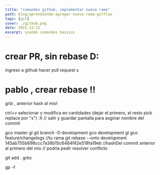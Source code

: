 ```yaml
---
title: "comandos github, implementar nueva rama"
path: blog/aprendiendo-agregar-nueva-rama-gitflow
tags: [git]
cover: ./github.png
date: 2021-12-12
excerpt: usando comandos basicos
---
```


# crear PR, sin rebase D:

ingreso a github
hacer pull request
s

# pablo , crear rebase !!

<!--  squash-->

grbi , anterior hash al mio!

ctrl+v selecionar y modifica en cantidades (dejar el primero, el resto pick replace por "s")
:X // salir y guardar
pantalla para asginar nombre del commit

<!-- mi primer pero no esta rebaseado!!! -->

gco master
gl
git branch -D development
gco development
gl
gco feature/changelogs //tu rama
git rebase --onto development 145ab755b698ccc7a38b15c6484f42e518fa19eb //hashDel commit anterior al primero del mio // podria pedir resolver conflicto

<!-- solucion conflictos -->

git add .
grbc

<!-- forzar push -->

gp -f
